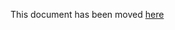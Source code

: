 This document has been moved [here](https://lyft.github.io/cartography/modules/digitalocean/config.html)
